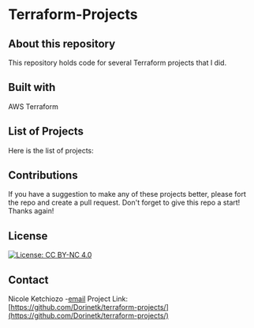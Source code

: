 # Terraform-Projects

## About this repository
This repository holds code for several Terraform projects that I did.

## Built with
AWS
Terraform

## List of Projects
Here is the list of projects:

## Contributions
If you have a suggestion to make any of these projects better, please fort the repo and create a pull request. 
Don't forget to give this repo a start! Thanks again!

## License
[![License: CC BY-NC 4.0](https://licensebuttons.net/l/by-nc/4.0/80x15.png)](https://creativecommons.org/licenses/by-nc/4.0/)

## Contact
Nicole Ketchiozo -[email](nketchiozo@gmail.com)
Project Link: [https://github.com/Dorinetk/terraform-projects/](https://github.com/Dorinetk/terraform-projects/)
